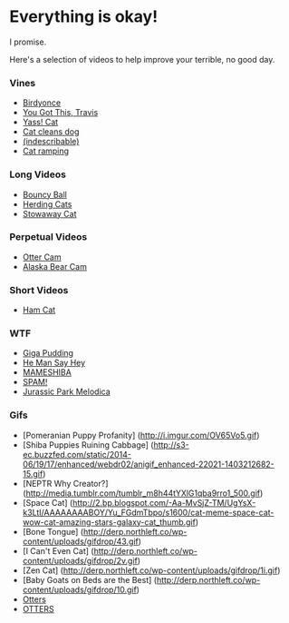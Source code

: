 # Everything is okay!

I promise.

Here's a selection of videos to help improve your terrible, no good day.

### Vines
* [Birdyonce](https://vine.co/v/eiPzmHEEUHm)
* [You Got This, Travis](https://vine.co/v/O6gHdtYPqij)
* [Yass! Cat](https://vine.co/v/OzQaIO0IOiu)
* [Cat cleans dog](https://vine.co/v/OBVAqnMDe7I)
* [(indescribable)](https://www.tumblr.com/video/strawberry-taffy/122569405641/500/)
* [Cat ramping](https://vine.co/v/O2bqlMVvp0u)

### Long Videos
* [Bouncy Ball](https://vimeo.com/14504562)
* [Herding Cats](https://www.youtube.com/watch?v=vCB7RqGS684&index=34&list=FLi39viOfDpJwXhARIFUkuug)
* [Stowaway Cat](https://youtu.be/J_8mdH20qTQ)

### Perpetual Videos
* [Otter Cam](http://www.montereybayaquarium.org/animals-and-experiences/live-web-cams/sea-otter-cam)
* [Alaska Bear Cam](http://explore.org/live-cams/player/river-watch-brown-bear-salmon-cams)

### Short Videos
* [Ham Cat](https://www.youtube.com/watch?v=79qqhX8Vxc0)

### WTF
* [Giga Pudding](https://www.youtube.com/watch?v=o-N_mW3WakU&index=32&list=FLi39viOfDpJwXhARIFUkuug)
* [He Man Say Hey](https://www.youtube.com/watch?v=iWw5YdW57Es&index=47&list=FLi39viOfDpJwXhARIFUkuug)
* [MAMESHIBA](https://www.youtube.com/watch?v=wjsZbnTNB8c)
* [SPAM!](https://www.youtube.com/watch?v=4owMJAHqpHY)
* [Jurassic Park Melodica](https://www.youtube.com/watch?v=-w-58hQ9dLk)

### Gifs
* [Pomeranian Puppy Profanity] (http://i.imgur.com/OV65Vo5.gif)
* [Shiba Puppies Ruining Cabbage] (http://s3-ec.buzzfed.com/static/2014-06/19/17/enhanced/webdr02/anigif_enhanced-22021-1403212682-15.gif)
* [NEPTR Why Creator?] (http://media.tumblr.com/tumblr_m8h44tYXlG1qba9rro1_500.gif)
* [Space Cat] (http://2.bp.blogspot.com/-Aa-MvSjZ-TM/UgYsX-k3LtI/AAAAAAAABOY/Yu_FGdmTbpo/s1600/cat-meme-space-cat-wow-cat-amazing-stars-galaxy-cat_thumb.gif)
* [Bone Tongue] (http://derp.northleft.co/wp-content/uploads/gifdrop/43.gif)
* [I Can't Even Cat] (http://derp.northleft.co/wp-content/uploads/gifdrop/2v.gif)
* [Zen Cat] (http://derp.northleft.co/wp-content/uploads/gifdrop/1i.gif)
* [Baby Goats on Beds are the Best] (http://derp.northleft.co/wp-content/uploads/gifdrop/10.gif)
* [Otters](http://38.media.tumblr.com/7f098be163aeb030238098f2d1aa1bd4/tumblr_nlux6pHgNE1tlb56zo1_400.gif)
* [OTTERS](http://minhonoo.tumblr.com/post/95848904029/river-otters-at-the-zoological-botanical-garden)
